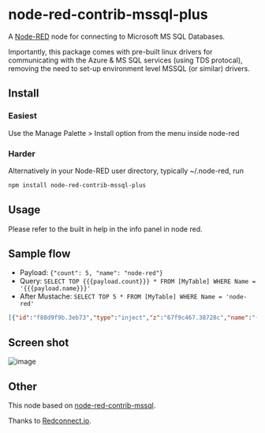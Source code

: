 # node-red-contrib-mssql-plus

A [Node-RED](http://nodered.org) node for connecting to Microsoft MS SQL Databases.

Importantly, this package comes with pre-built linux drivers for communicating with the Azure & MS SQL services (using TDS protocal), removing the need to set-up environment level MSSQL (or similar) drivers.

## Install

### Easiest

Use the Manage Palette > Install option from the menu inside node-red

### Harder

Alternatively in your Node-RED user directory, typically ~/.node-red, run

```bash
npm install node-red-contrib-mssql-plus
```

## Usage
Please refer to the built in help in the info panel in node red.

## Sample flow
* Payload: `{"count": 5, "name": "node-red"}`
* Query:   `SELECT TOP {{{payload.count}}} * FROM [MyTable] WHERE Name = '{{{payload.name}}}'`
* After Mustache: `SELECT TOP 5 * FROM [MyTable] WHERE Name = 'node-red'`

``` json
[{"id":"f88d9f9b.3eb73","type":"inject","z":"67f9c467.38728c","name":"{\"count\": 5, \"name\": \"node-red\"}","topic":"","payload":"{\"count\": 5, \"name\": \"node-red\"}","payloadType":"json","repeat":"","crontab":"","once":false,"onceDelay":0.1,"x":890,"y":60,"wires":[["d319638f.9af67"]]},{"id":"8a8fc63a.68d858","type":"debug","z":"67f9c467.38728c","name":"","active":true,"tosidebar":true,"console":false,"tostatus":false,"complete":"true","targetType":"full","x":1230,"y":60,"wires":[]},{"id":"d319638f.9af67","type":"MSSQL","z":"67f9c467.38728c","mssqlCN":"eb9034f1.ea68f8","name":"SQL2012","query":"SELECT TOP {{{payload.count}}} * \nFROM [MyTable] WHERE Name = '{{{payload.name}}}'","outField":"payload","returnType":"0","throwErrors":"0","x":1100,"y":60,"wires":[["8a8fc63a.68d858"]]},{"id":"eb9034f1.ea68f8","type":"MSSQL-CN","z":"","tdsVersion":"7_4","name":"","server":"localhost","port":"1433","encyption":true,"database":"MyDB","useUTC":true,"connectTimeout":"4000","requestTimeout":"5000","cancelTimeout":"5000","pool":"5"}]
```

## Screen shot
![image](https://user-images.githubusercontent.com/44235289/61793815-c68b2780-ae17-11e9-8112-26767fe7a208.png)

## Other

This node based on [node-red-contrib-mssql](https://github.com/redconnect-io/node-red-contrib-mssql).

Thanks to [Redconnect.io](http://www.redconnect.io).
